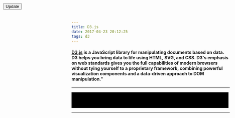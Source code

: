 ```yaml
---
title: D3.js
date: 2017-04-23 20:12:25
tags: d3
---
```


<style>
div.bar {
	display: inline-block;
	width: 7px;
	height: 75px;   /* We'll override this later */
	background-color: #7404a4;
	margin-right: 1px;
}
</style>

#### [D3.js](https://d3js.org) is a JavaScript library for manipulating documents based on data.  D3 helps you bring data to life using HTML, SVG, and CSS.  D3's emphasis on web standards gives you the full capabilities of modern browsers without tying yourself to a proprietary framework, combining powerful visualization components and a data-driven approach to DOM manipulation."

***

<svg width="500" height="50">
	<rect x="0" y="0" width="500" height="50" />
</svg>

<script src="https://d3js.org/d3.v4.min.js"></script>

<script type="text/javascript">
	var dataset = [];
	for (var i = 0; i < 78; i++) {
		var newNumber = Math.round(Math.random() * 30);
		dataset.push(newNumber);
	}
	
	d3.select(".content")
		.selectAll("div")
		.data(dataset)  // <-- The answer is here!
		.enter()
		.append("div")
		.attr("class", "bar")
		.style("height", function(d) {
			var barHeight = d * 5;
			return barHeight + "px";
		});
</script>

***

<style>

button {
  position: absolute;
  left: 10px;
  top: 10px;
}

</style>
<button onclick="transition()">Update</button>
<svg width="960" height="500"></svg>
<script src="https://d3js.org/d3.v4.min.js"></script>
<script>

var n = 20, // number of layers
	m = 200, // number of samples per layer
	k = 10; // number of bumps per layer

var stack = d3.stack().keys(d3.range(n)).offset(d3.stackOffsetWiggle),
	layers0 = stack(d3.transpose(d3.range(n).map(function() { return bumps(m, k); }))),
	layers1 = stack(d3.transpose(d3.range(n).map(function() { return bumps(m, k); }))),
	layers = layers0.concat(layers1);

var svg = d3.select("svg"),
	width = +svg.attr("width"),
	height = +svg.attr("height");

var x = d3.scaleLinear()
	.domain([0, m - 1])
	.range([0, width]);

var y = d3.scaleLinear()
	.domain([d3.min(layers, stackMin), d3.max(layers, stackMax)])
	.range([height, 0]);

var z = d3.interpolateCool;

var area = d3.area()
	.x(function(d, i) { return x(i); })
	.y0(function(d) { return y(d[0]); })
	.y1(function(d) { return y(d[1]); });

svg.selectAll("path")
  .data(layers0)
  .enter().append("path")
	.attr("d", area)
	.attr("fill", function() { return z(Math.random()); });

function stackMax(layer) {
  return d3.max(layer, function(d) { return d[1]; });
}

function stackMin(layer) {
  return d3.min(layer, function(d) { return d[0]; });
}

function transition() {
  var t;
  d3.selectAll("path")
	.data((t = layers1, layers1 = layers0, layers0 = t))
	.transition()
	  .duration(2500)
	  .attr("d", area);
}

// Inspired by Lee Byron’s test data generator.
function bumps(n, m) {
  var a = [], i;
  for (i = 0; i < n; ++i) a[i] = 0;
  for (i = 0; i < m; ++i) bump(a, n);
  return a;
}

function bump(a, n) {
  var x = 1 / (0.1 + Math.random()),
	  y = 2 * Math.random() - 0.5,
	  z = 10 / (0.1 + Math.random());
  for (var i = 0; i < n; i++) {
	var w = (i / n - y) * z;
	a[i] += x * Math.exp(-w * w);
  }
}

</script>